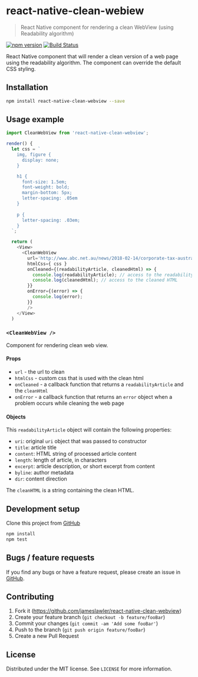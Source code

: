 # react-native-clean-webiew
> React Native component for rendering a clean WebView (using Readability algorithm)

[![npm version](https://badge.fury.io/js/react-native-clean-webview.svg)](https://badge.fury.io/js/react-native-clean-webview)
[![Build Status](https://api.travis-ci.org/jameslawler/react-native-clean-webview.png?branch=master)](https://api.travis-ci.org/jameslawler/react-native-clean-webview)

React Native component that will render a clean version of a web page using the readability algorithm. The component can override the default CSS styling.

## Installation

```sh
npm install react-native-clean-webview --save
```

## Usage example

```js
import CleanWebView from 'react-native-clean-webview';

render() {
  let css = `
    img, figure {
      display: none;
    }

    h1 {
      font-size: 1.5em;
      font-weight: bold;
      margin-bottom: 5px;
      letter-spacing: .05em
    }
    
    p {
      letter-spacing: .03em;
    }
  `;

  return (
    <View>
      <CleanWebView
        url='http://www.abc.net.au/news/2018-02-14/corporate-tax-australian-companies-havent-paid-in-10-years/9443840'
        htmlCss={ css }
        onCleaned={(readabilityArticle, cleanedHtml) => {
          console.log(readabilityArticle); // access to the readability article object
          console.log(cleanedHtml); // access to the cleaned HTML
        }}
        onError={(error) => {
          console.log(error);
        }}
        />
    </View>
  )

```

### `<CleanWebView />`

Component for rendering clean web view.

#### Props

- `url` - the url to clean
- `htmlCss` - custom css that is used with the clean html
- `onCleaned` - a callback function that returns a `readabilityArticle` and the `cleanHtml`
- `onError` - a callback function that returns an `error` object when a problem occurs while cleaning the web page

#### Objects

This `readabilityArticle` object will contain the following properties:

* `uri`: original `uri` object that was passed to constructor
* `title`: article title
* `content`: HTML string of processed article content
* `length`: length of article, in characters
* `excerpt`: article description, or short excerpt from content
* `byline`: author metadata
* `dir`: content direction

The `cleanHTML` is a string containing the clean HTML.

## Development setup

Clone this project from [GitHub](https://github.com/jameslawler/react-native-clean-webview)

```sh
npm install
npm test
```

## Bugs / feature requests

If you find any bugs or have a feature request, please create an issue in [GitHub](https://github.com/jameslawler/react-native-clean-webview).

## Contributing

1. Fork it (<https://github.com/jameslawler/react-native-clean-webview>)
2. Create your feature branch (`git checkout -b feature/fooBar`)
3. Commit your changes (`git commit -am 'Add some fooBar'`)
4. Push to the branch (`git push origin feature/fooBar`)
5. Create a new Pull Request

## License

Distributed under the MIT license. See ``LICENSE`` for more information.
